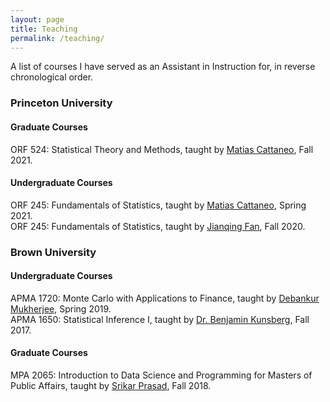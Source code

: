 ```yaml
---
layout: page
title: Teaching
permalink: /teaching/
---
```

A list of courses I have served as an Assistant in Instruction for, in reverse chronological order.
<h3> Princeton University </h3>

<h4> Graduate Courses </h4>
ORF 524: Statistical Theory and Methods, taught by
<a href="https://cattaneo.princeton.edu">Matias Cattaneo</a>,
Fall 2021.<br>

<h4> Undergraduate Courses </h4>
ORF 245: Fundamentals of Statistics, taught by
<a href="https://cattaneo.princeton.edu">Matias Cattaneo</a>, 
Spring 2021.<br>
ORF 245: Fundamentals of Statistics, taught by
<a href="https://fan.princeton.edu/links.html">Jianqing Fan</a>, 
Fall 2020.<br>

<h3> Brown University </h3>
<h4> Undergraduate Courses </h4>
APMA 1720: Monte Carlo with Applications to Finance, taught by
<a href="https://sites.google.com/site/debankurm/">Debankur Mukherjee</a>, Spring 2019.
<br>
APMA 1650: Statistical Inference I, taught by 
<a href="https://www.linkedin.com/in/benjamin-kunsberg-9794418/">Dr. Benjamin Kunsberg</a>,  Fall 2017. <br>

<h4> Graduate Courses </h4>
MPA 2065: Introduction to Data Science and Programming for Masters of Public Affairs, taught by
<a href="https://www.linkedin.com/in/srikar-prasad/">Srikar Prasad</a>, Fall 2018.
